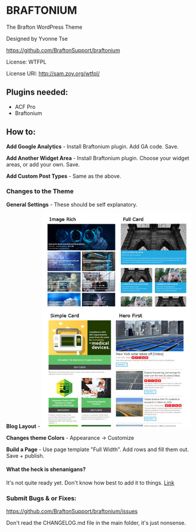 # BRAFTONIUM
The Brafton WordPress Theme

Designed by Yvonne Tse

https://github.com/BraftonSupport/braftonium

License: WTFPL

License URI: http://sam.zoy.org/wtfpl/

## Plugins needed:
- ACF Pro
- Braftonium

## How to:
**Add Google Analytics** - Install Braftonium plugin. Add GA code. Save.

**Add Another Widget Area** - Install Braftonium plugin. Choose your widget areas, or add your own. Save.

**Add Custom Post Types** - Same as the above.

### Changes to the Theme
**General Settings** - These should be self explanatory.

**Blog Layout** - 
![Image](https://raw.githubusercontent.com/BraftonSupport/braftonium/master/library/images/bloglayout.jpg) 

**Changes theme Colors** - Appearance -> Customize

**Build a Page** - Use page template "Full Width". Add rows and fill them out. Save + publish.


#### What the heck is **shenanigans**?
It's not quite ready yet. Don't know how best to add it to things. [Link](http://kristofferandreasen.github.io/wickedCSS/documentation.html)

### Submit Bugs & or Fixes:
https://github.com/BraftonSupport/braftonium/issues

Don't read the CHANGELOG.md file in the main folder, it's just nonsense.